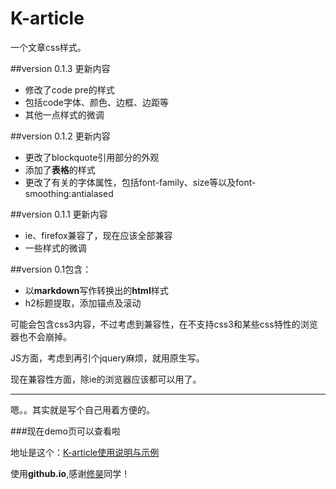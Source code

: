 # K-article
一个文章css样式。

##version 0.1.3 更新内容

* 修改了code pre的样式
* 包括code字体、颜色、边框、边距等
* 其他一点样式的微调

##version 0.1.2 更新内容

* 更改了blockquote引用部分的外观
* 添加了**表格**的样式
* 更改了有关的字体属性，包括font-family、size等以及font-smoothing:antialased

##version 0.1.1 更新内容

* ie、firefox兼容了，现在应该全部兼容
* 一些样式的微调

##version 0.1包含：
* 以**markdown**写作转换出的**html**样式
* h2标题提取，添加锚点及滚动

可能会包含css3内容，不过考虑到兼容性，在不支持css3和某些css特性的浏览器也不会崩掉。

JS方面，考虑到再引个jquery麻烦，就用原生写。

现在兼容性方面，除ie的浏览器应该都可以用了。


***

嗯。。其实就是写个自己用着方便的。

###现在demo页可以查看啦

地址是这个：[K-article使用说明与示例](http://Kinice.github.io/K-article)

使用**github.io**,感谢[修昊](https://github.com/Svtter)同学！
